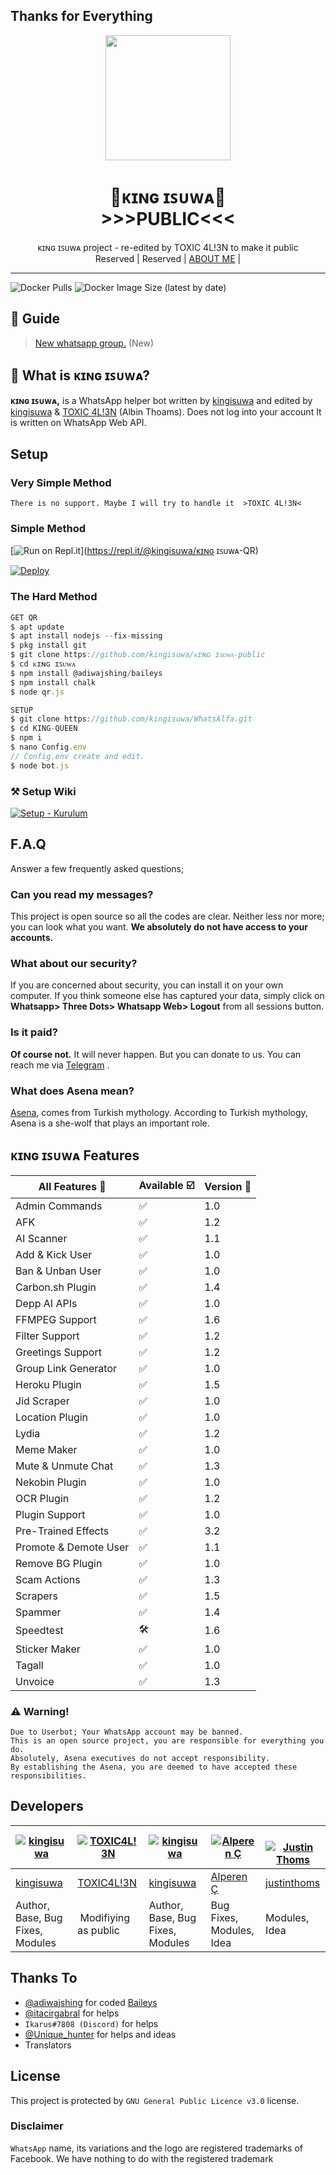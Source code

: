 ## Thanks for Everything 


<div align="center">
  <img src="/alien.jpeg.jpg" width="200" height="200">
  <h1>🐺ᴋɪɴɢ ɪꜱᴜᴡᴀ🐺 <br>>>>PUBLIC<<<</h1>
</div>
<p align="center">
    ᴋɪɴɢ ɪꜱᴜᴡᴀ project - re-edited by TOXIC 4L!3N to make it public
    <br>
        Reserved |
        Reserved |
        <a href="https://ai-viki.github.io">ABOUT ME</a> |
    <br>
</p>

----
![Docker Pulls](https://img.shields.io/docker/pulls/fusuf/whatsasena?style=flat-square) ![Docker Image Size (latest by date)](https://img.shields.io/docker/image-size/fusuf/whatsasena?style=flat-square)

## 📢 Guide

> [New whatsapp group.](https://chat.whatsapp.com/HoO71q8ZuGTDZ0gHubLzJF) (New)

## 🔎 What is ᴋɪɴɢ ɪꜱᴜᴡᴀ?
**ᴋɪɴɢ ɪꜱᴜᴡᴀ,** is a WhatsApp helper bot written by [kingisuwa](https://github.com/Quiec) and edited by [kingisuwa](https://github.com/kingisuwa) & [TOXIC 4L!3N](https://github.com/kingisuwa) (Albin Thoams). Does not log into your account It is written on WhatsApp Web API.

## Setup
### Very Simple Method
`There is no support. Maybe I will try to handle it  >TOXIC 4L!3N<`

### Simple Method
[![Run on Repl.it](https://repl.it/badge/github/quiec/whatsAlfa)](https://repl.it/@kingisuwa/ᴋɪɴɢ ɪꜱᴜᴡᴀ-QR)

[![Deploy](https://www.herokucdn.com/deploy/button.svg)](https://heroku.com/deploy?template=https://github.com/kingisuwa/KING-QUEEN)

### The Hard Method
```js
GET QR
$ apt update
$ apt install nodejs --fix-missing
$ pkg install git
$ git clone https://github.com/kingisuwa/ᴋɪɴɢ ɪꜱᴜᴡᴀ-public
$ cd ᴋɪɴɢ ɪꜱᴜᴡᴀ
$ npm install @adiwajshing/baileys
$ npm install chalk
$ node qr.js

SETUP
$ git clone https://github.com/kingisuwa/WhatsAlfa.git
$ cd KING-QUEEN
$ npm i
$ nano Config.env
// Config.env create and edit.
$ node bot.js
```
### ⚒️ Setup Wiki 
[![Setup - Kurulum](https://img.icons8.com/clouds/300/000000/settings.png)](https://github.com/kingisuwa/KING-QUEEN/wiki)

## F.A.Q
Answer a few frequently asked questions;
### Can you read my messages?
This project is open source so all the codes are clear. Neither less nor more; you can look what you want. **We absolutely do not have access to your accounts.**

### What about our security?
If you are concerned about security, you can install it on your own computer. If you think someone else has captured your data, simply click on **Whatsapp> Three Dots> Whatsapp Web> Logout** from all sessions button.

### Is it paid?
**Of course not.** It will never happen. But you can donate to us. You can reach me via [Telegram](https://t.me/fusuf) .

### What does Asena mean?
[Asena](https://tr.wikipedia.org/wiki/Asena), comes from Turkish mythology. According to Turkish mythology, Asena is a she-wolf that plays an important role.

## ᴋɪɴɢ ɪꜱᴜᴡᴀ Features

| All Features 📢|Available ☑️|Version 🔎|
| ------------- | ------------ | ---------- |
| Admin Commands|✅|1.0|
| AFK|✅|1.2|
| AI Scanner|✅|1.1|
| Add & Kick User|✅|1.0|
| Ban & Unban User|✅|1.0|
| Carbon.sh Plugin|✅|1.4|
| Depp AI APIs|✅|1.0|
| FFMPEG Support|✅|1.6|
| Filter Support|✅|1.2|
| Greetings Support|✅|1.2|
| Group Link Generator|✅|1.0|
| Heroku Plugin|✅|1.5|
| Jid Scraper|✅|1.0|
| Location Plugin|✅|1.0|
| Lydia|✅|1.2|
| Meme Maker|✅|1.0|
| Mute & Unmute Chat|✅|1.3|
| Nekobin Plugin|✅|1.0|
| OCR Plugin|✅|1.2|
| Plugin Support|✅|1.0|
| Pre-Trained Effects|✅|3.2|
| Promote & Demote User|✅|1.1|
| Remove BG Plugin|✅|1.0|
| Scam Actions|✅|1.3|
| Scrapers|✅|1.5|
| Spammer|✅|1.4|
| Speedtest|🛠️|1.6|
| Sticker Maker|✅|1.0|
| Tagall|✅|1.0|
| Unvoice|✅|1.3|

### ⚠️ Warning! 
```
Due to Userbot; Your WhatsApp account may be banned.
This is an open source project, you are responsible for everything you do. 
Absolutely, Asena executives do not accept responsibility.
By establishing the Asena, you are deemed to have accepted these responsibilities.
```

## Developers

[![kingisuwa](https://github.com/yusufusta.png?size=100)](https://quiec.tech) | [![TOXIC4L!3N](https://github.com/kingisuwa.png?size=100)](https://github.com/kingisuwa) | [![kingisuwa](https://github.com/kingisuwa.png?size=100)](https://github.com/kingisuwa) | [![Alperen Ç](https://github.com/xacnio.png?size=100)](https://github.com/xacnio) | [![Justin Thoms](https://github.com/justinthoms.png?size=100)](https://github.com/justinthoms) 
----|----|----|----|----
[kingisuwa](https://t.me/fusufs) | [TOXIC4L!3N](https://github.com/kingisuwa) | [kingisuwa](https://github.com/kingisuwa) | [Alperen Ç](https://t.me/xacnio) | [justinthoms](https://t.me/Mr_justinthomas)
Author, Base, Bug Fixes, Modules | Modifiying  as   public | Author, Base, Bug Fixes, Modules | Bug Fixes, Modules, Idea | Modules, Idea

## Thanks To
- [@adiwajshing](https://github.com/adiwajshing) for coded [Baileys](https://github.com/adiwajshing/Baileys) 
- [@itacirgabral](https://github.com/itacirgabral) for helps
- `Ikarus#7808 (Discord)` for helps
- [@Unique_hunter](https://t.me/Unique_hunter) for helps and ideas
- Translators

## License
This project is protected by `GNU General Public Licence v3.0` license.

### Disclaimer
`WhatsApp` name, its variations and the logo are registered trademarks of Facebook. We have nothing to do with the registered trademark
